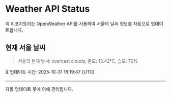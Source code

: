
# Weather API Status

이 리포지토리는 OpenWeather API를 사용하여 서울의 날씨 정보를 자동으로 업데이트합니다.

## 현재 서울 날씨
> 서울의 현재 날씨: overcast clouds, 온도: 13.42°C, 습도: 70%

⏳ 업데이트 시간: 2025-10-31 18:19:47 (UTC)

---
자동 업데이트 봇에 의해 관리됩니다.
